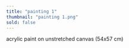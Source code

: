 ```yaml
---
title: "painting 1"
thumbnail: "painting 1.png"
sold: false
---
```

acrylic paint on unstretched canvas (54x57 cm)

